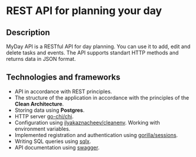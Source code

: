 # REST API for planning your day
## Description
MyDay API is a RESTful API for day planning. You can use it to add, edit and delete tasks and events. The API supports standart HTTP methods and returns data in JSON format. 
## Technologies and frameworks
  - API in accordance with REST principles.
  - The structure of the application in accordance with the principles of the <b>Clean Architecture</b>.
  - Storing data using <b>Postgres</b>.
  - HTTP server <a href = https://github.com/go-chi/chi>go-chi/chi</a>.
  - Configuration using <a href = https://github.com/ilyakaznacheev/cleanenv>ilyakaznacheev/cleanenv</a>. Working with environment variables.
  - Implemented registration and authentication using <a href = https://github.com/gorilla/sessions>gorilla/sessions</a>.
  - Writing SQL queries using <a href = https://github.com/jmoiron/sqlx>sqlx</a>.
  - API documentation using <a href = https://github.com/go-swagger/go-swagger>swagger</a>.

  
